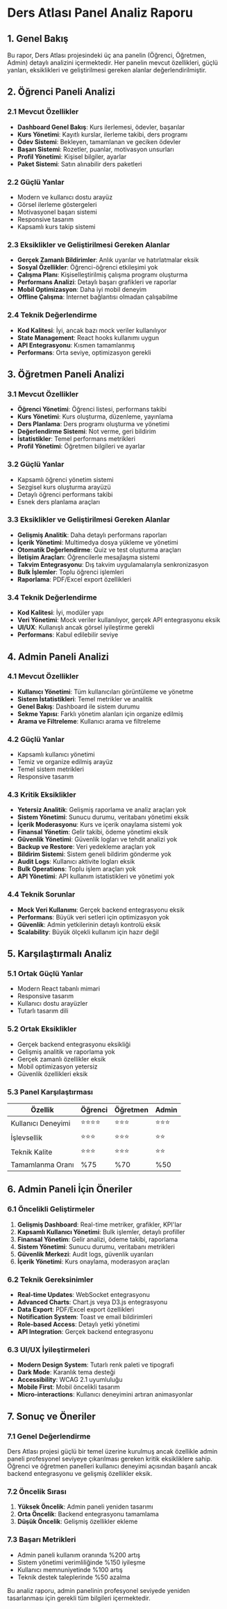 # Ders Atlası Panel Analiz Raporu

## 1. Genel Bakış

Bu rapor, Ders Atlası projesindeki üç ana panelin (Öğrenci, Öğretmen, Admin) detaylı analizini içermektedir. Her panelin mevcut özellikleri, güçlü yanları, eksiklikleri ve geliştirilmesi gereken alanlar değerlendirilmiştir.

## 2. Öğrenci Paneli Analizi

### 2.1 Mevcut Özellikler
- **Dashboard Genel Bakış**: Kurs ilerlemesi, ödevler, başarılar
- **Kurs Yönetimi**: Kayıtlı kurslar, ilerleme takibi, ders programı
- **Ödev Sistemi**: Bekleyen, tamamlanan ve geciken ödevler
- **Başarı Sistemi**: Rozetler, puanlar, motivasyon unsurları
- **Profil Yönetimi**: Kişisel bilgiler, ayarlar
- **Paket Sistemi**: Satın alınabilir ders paketleri

### 2.2 Güçlü Yanlar
- Modern ve kullanıcı dostu arayüz
- Görsel ilerleme göstergeleri
- Motivasyonel başarı sistemi
- Responsive tasarım
- Kapsamlı kurs takip sistemi

### 2.3 Eksiklikler ve Geliştirilmesi Gereken Alanlar
- **Gerçek Zamanlı Bildirimler**: Anlık uyarılar ve hatırlatmalar eksik
- **Sosyal Özellikler**: Öğrenci-öğrenci etkileşimi yok
- **Çalışma Planı**: Kişiselleştirilmiş çalışma programı oluşturma
- **Performans Analizi**: Detaylı başarı grafikleri ve raporlar
- **Mobil Optimizasyon**: Daha iyi mobil deneyim
- **Offline Çalışma**: İnternet bağlantısı olmadan çalışabilme

### 2.4 Teknik Değerlendirme
- **Kod Kalitesi**: İyi, ancak bazı mock veriler kullanılıyor
- **State Management**: React hooks kullanımı uygun
- **API Entegrasyonu**: Kısmen tamamlanmış
- **Performans**: Orta seviye, optimizasyon gerekli

## 3. Öğretmen Paneli Analizi

### 3.1 Mevcut Özellikler
- **Öğrenci Yönetimi**: Öğrenci listesi, performans takibi
- **Kurs Yönetimi**: Kurs oluşturma, düzenleme, yayınlama
- **Ders Planlama**: Ders programı oluşturma ve yönetimi
- **Değerlendirme Sistemi**: Not verme, geri bildirim
- **İstatistikler**: Temel performans metrikleri
- **Profil Yönetimi**: Öğretmen bilgileri ve ayarlar

### 3.2 Güçlü Yanlar
- Kapsamlı öğrenci yönetim sistemi
- Sezgisel kurs oluşturma arayüzü
- Detaylı öğrenci performans takibi
- Esnek ders planlama araçları

### 3.3 Eksiklikler ve Geliştirilmesi Gereken Alanlar
- **Gelişmiş Analitik**: Daha detaylı performans raporları
- **İçerik Yönetimi**: Multimedya dosya yükleme ve yönetimi
- **Otomatik Değerlendirme**: Quiz ve test oluşturma araçları
- **İletişim Araçları**: Öğrencilerle mesajlaşma sistemi
- **Takvim Entegrasyonu**: Dış takvim uygulamalarıyla senkronizasyon
- **Bulk İşlemler**: Toplu öğrenci işlemleri
- **Raporlama**: PDF/Excel export özellikleri

### 3.4 Teknik Değerlendirme
- **Kod Kalitesi**: İyi, modüler yapı
- **Veri Yönetimi**: Mock veriler kullanılıyor, gerçek API entegrasyonu eksik
- **UI/UX**: Kullanışlı ancak görsel iyileştirme gerekli
- **Performans**: Kabul edilebilir seviye

## 4. Admin Paneli Analizi

### 4.1 Mevcut Özellikler
- **Kullanıcı Yönetimi**: Tüm kullanıcıları görüntüleme ve yönetme
- **Sistem İstatistikleri**: Temel metrikler ve analitik
- **Genel Bakış**: Dashboard ile sistem durumu
- **Sekme Yapısı**: Farklı yönetim alanları için organize edilmiş
- **Arama ve Filtreleme**: Kullanıcı arama ve filtreleme

### 4.2 Güçlü Yanlar
- Kapsamlı kullanıcı yönetimi
- Temiz ve organize edilmiş arayüz
- Temel sistem metrikleri
- Responsive tasarım

### 4.3 Kritik Eksiklikler
- **Yetersiz Analitik**: Gelişmiş raporlama ve analiz araçları yok
- **Sistem Yönetimi**: Sunucu durumu, veritabanı yönetimi eksik
- **İçerik Moderasyonu**: Kurs ve içerik onaylama sistemi yok
- **Finansal Yönetim**: Gelir takibi, ödeme yönetimi eksik
- **Güvenlik Yönetimi**: Güvenlik logları ve tehdit analizi yok
- **Backup ve Restore**: Veri yedekleme araçları yok
- **Bildirim Sistemi**: Sistem geneli bildirim gönderme yok
- **Audit Logs**: Kullanıcı aktivite logları eksik
- **Bulk Operations**: Toplu işlem araçları yok
- **API Yönetimi**: API kullanım istatistikleri ve yönetimi yok

### 4.4 Teknik Sorunlar
- **Mock Veri Kullanımı**: Gerçek backend entegrasyonu eksik
- **Performans**: Büyük veri setleri için optimizasyon yok
- **Güvenlik**: Admin yetkilerinin detaylı kontrolü eksik
- **Scalability**: Büyük ölçekli kullanım için hazır değil

## 5. Karşılaştırmalı Analiz

### 5.1 Ortak Güçlü Yanlar
- Modern React tabanlı mimari
- Responsive tasarım
- Kullanıcı dostu arayüzler
- Tutarlı tasarım dili

### 5.2 Ortak Eksiklikler
- Gerçek backend entegrasyonu eksikliği
- Gelişmiş analitik ve raporlama yok
- Gerçek zamanlı özellikler eksik
- Mobil optimizasyon yetersiz
- Güvenlik özellikleri eksik

### 5.3 Panel Karşılaştırması

| Özellik | Öğrenci | Öğretmen | Admin |
|---------|---------|----------|-------|
| Kullanıcı Deneyimi | ⭐⭐⭐⭐ | ⭐⭐⭐ | ⭐⭐⭐ |
| İşlevsellik | ⭐⭐⭐ | ⭐⭐⭐ | ⭐⭐ |
| Teknik Kalite | ⭐⭐⭐ | ⭐⭐⭐ | ⭐⭐ |
| Tamamlanma Oranı | %75 | %70 | %50 |

## 6. Admin Paneli İçin Öneriler

### 6.1 Öncelikli Geliştirmeler
1. **Gelişmiş Dashboard**: Real-time metriker, grafikler, KPI'lar
2. **Kapsamlı Kullanıcı Yönetimi**: Bulk işlemler, detaylı profiller
3. **Finansal Yönetim**: Gelir analizi, ödeme takibi, raporlama
4. **Sistem Yönetimi**: Sunucu durumu, veritabanı metrikleri
5. **Güvenlik Merkezi**: Audit logs, güvenlik uyarıları
6. **İçerik Yönetimi**: Kurs onaylama, moderasyon araçları

### 6.2 Teknik Gereksinimler
- **Real-time Updates**: WebSocket entegrasyonu
- **Advanced Charts**: Chart.js veya D3.js entegrasyonu
- **Data Export**: PDF/Excel export özellikleri
- **Notification System**: Toast ve email bildirimleri
- **Role-based Access**: Detaylı yetki yönetimi
- **API Integration**: Gerçek backend entegrasyonu

### 6.3 UI/UX İyileştirmeleri
- **Modern Design System**: Tutarlı renk paleti ve tipografi
- **Dark Mode**: Karanlık tema desteği
- **Accessibility**: WCAG 2.1 uyumluluğu
- **Mobile First**: Mobil öncelikli tasarım
- **Micro-interactions**: Kullanıcı deneyimini artıran animasyonlar

## 7. Sonuç ve Öneriler

### 7.1 Genel Değerlendirme
Ders Atlası projesi güçlü bir temel üzerine kurulmuş ancak özellikle admin paneli profesyonel seviyeye çıkarılması gereken kritik eksikliklere sahip. Öğrenci ve öğretmen panelleri kullanıcı deneyimi açısından başarılı ancak backend entegrasyonu ve gelişmiş özellikler eksik.

### 7.2 Öncelik Sırası
1. **Yüksek Öncelik**: Admin paneli yeniden tasarımı
2. **Orta Öncelik**: Backend entegrasyonu tamamlama
3. **Düşük Öncelik**: Gelişmiş özellikler ekleme

### 7.3 Başarı Metrikleri
- Admin paneli kullanım oranında %200 artış
- Sistem yönetimi verimliliğinde %150 iyileşme
- Kullanıcı memnuniyetinde %100 artış
- Teknik destek taleplerinde %50 azalma

Bu analiz raporu, admin panelinin profesyonel seviyede yeniden tasarlanması için gerekli tüm bilgileri içermektedir.
